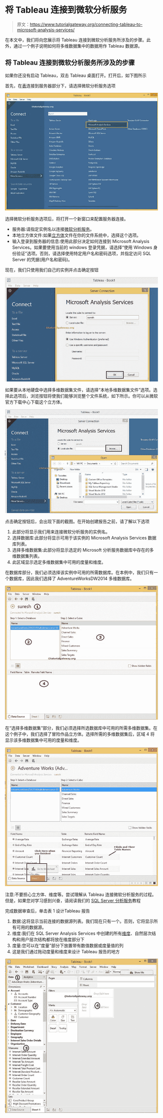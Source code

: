 # 将 Tableau 连接到微软分析服务

> 原文：<https://www.tutorialgateway.org/connecting-tableau-to-microsoft-analysis-services/>

在本文中，我们将向您展示将 Tableau 连接到微软分析服务所涉及的步骤。此外，通过一个例子说明如何将多维数据集中的数据用作 Tableau 数据源。

## 将 Tableau 连接到微软分析服务所涉及的步骤

如果你还没有启动 Tableau，双击 Tableau 桌面打开。打开后，如下图所示

首先，在[表](https://www.tutorialgateway.org/tableau/)连接到服务器部分下，请选择微软分析服务选项

![Connecting Tableau to Microsoft Analysis Services 1](img/6081544c031e8350439870cf00fc9752.png)

选择微软分析服务选项后，将打开一个新窗口来配置服务器连接。

*   服务器:请指定实例名以连接[微软分析服务](https://www.tutorialgateway.org/ssas/)。
*   本地立方体文件:如果[立方体](https://www.tutorialgateway.org/create-olap-cube-in-ssas/)文件在你的文件系统中，选择这个选项。
*   输入登录到服务器的信息:使用此部分决定如何连接到 Microsoft Analysis Services。如果要使用当前的 windows 登录凭据，请选择“使用 Windows 身份验证”选项。否则，请选择使用特定用户名和密码选项，并指定访问 SQL Server 的凭据(用户名和密码)。

现在，我们只使用我们自己的实例并点击确定按钮

![Connecting Tableau to Microsoft Analysis Services 3](img/7db90cddd560dfeea2992146eb045acb.png)

如果要从本地硬盘中选择多维数据集文件，请选择“本地多维数据集文件”选项。选择此选项后，浏览按钮将使我们能够浏览整个文件系统，如下所示。你可以从微软官方下载中心下载这个立方体。

![Connecting Tableau to Microsoft Analysis Services 2](img/1385519ddda5d13f1e86d58bcf2e8ec0.png)

点击确定按钮后，会出现下面的截图。在开始创建报告之前，请了解以下选项

1.  此部分将显示我们用来连接微软分析服务的实例名。
2.  选择数据库:此部分将显示可用于该实例的 Microsoft Analysis Services 数据库列表。
3.  选择多维数据集:此部分将显示选定的 Microsoft 分析服务数据库中存在的多维数据集列表。
4.  此区域显示选定多维数据集中可用的度量和维度。

在数据库部分，我们必须选择该实例中可用的所需数据库。在本例中，我们只有一个数据库，因此我们选择了 AdventureWorksDW2014 多维数据库。

![Connecting Tableau to Microsoft Analysis Services 4](img/d0ee0d384a0fd631d59556610e75c134.png)

在“选择多维数据集”部分，我们必须选择所选数据库中可用的所需多维数据集。在这个例子中，我们选择了冒险作品立方体。选择所需的多维数据集后，区域 4 将显示该多维数据集中可用的度量和维度。

![Connecting Tableau to Microsoft Analysis Services 5](img/01a742b0e70faf839e7be42931336c60.png)

注意:不要担心立方体、维度等。尝试理解从 Tableau 连接微软分析服务的过程。但是，如果您对学习感到兴奋，请阅读我们的 [SQL Server 分析服务](https://www.tutorialgateway.org/ssas/)教程

完成数据审查后，单击表 1 设计Tableau 报告

1.  数据:这将显示当前连接的数据源列表。我们现在只有一个。否则，它将显示所有可用的数据源。
2.  维度:我们在 SQL Server Analysis Services 中创建的所有[维度](https://www.tutorialgateway.org/create-dimension-in-ssas/)、自然层次结构和用户层次结构都将放在维度部分下
3.  度量:您可以在“度量”部分下放置带有数值数据或度量值的列
4.  这是我们通过拖动度量和维度来设计 Tableau 报告的地方

![Connecting Tableau to Microsoft Analysis Services 6](img/902070f63e37bf4824fee249ed9938ca.png)